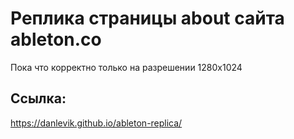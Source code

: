 # Реплика страницы about сайта ableton.co
Пока что корректно только на разрешении 1280x1024
## Ссылка:
https://danlevik.github.io/ableton-replica/
